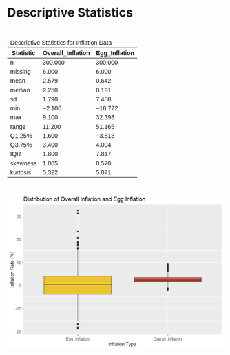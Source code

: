 Descriptive Statistics
================

<div id="qbzkghhvjr" style="padding-left:0px;padding-right:0px;padding-top:10px;padding-bottom:10px;overflow-x:auto;overflow-y:auto;width:auto;height:auto;">
<style>#qbzkghhvjr table {
  font-family: Arial, system-ui, 'Segoe UI', Roboto, Helvetica, sans-serif, 'Apple Color Emoji', 'Segoe UI Emoji', 'Segoe UI Symbol', 'Noto Color Emoji';
  -webkit-font-smoothing: antialiased;
  -moz-osx-font-smoothing: grayscale;
}
&#10;#qbzkghhvjr thead, #qbzkghhvjr tbody, #qbzkghhvjr tfoot, #qbzkghhvjr tr, #qbzkghhvjr td, #qbzkghhvjr th {
  border-style: none;
}
&#10;#qbzkghhvjr p {
  margin: 0;
  padding: 0;
}
&#10;#qbzkghhvjr .gt_table {
  display: table;
  border-collapse: collapse;
  line-height: normal;
  margin-left: auto;
  margin-right: auto;
  color: #333333;
  font-size: 16px;
  font-weight: normal;
  font-style: normal;
  background-color: #FFFFFF;
  width: auto;
  border-top-style: solid;
  border-top-width: 2px;
  border-top-color: #A8A8A8;
  border-right-style: none;
  border-right-width: 2px;
  border-right-color: #D3D3D3;
  border-bottom-style: solid;
  border-bottom-width: 2px;
  border-bottom-color: #A8A8A8;
  border-left-style: none;
  border-left-width: 2px;
  border-left-color: #D3D3D3;
}
&#10;#qbzkghhvjr .gt_caption {
  padding-top: 4px;
  padding-bottom: 4px;
}
&#10;#qbzkghhvjr .gt_title {
  color: #333333;
  font-size: 125%;
  font-weight: initial;
  padding-top: 4px;
  padding-bottom: 4px;
  padding-left: 5px;
  padding-right: 5px;
  border-bottom-color: #FFFFFF;
  border-bottom-width: 0;
}
&#10;#qbzkghhvjr .gt_subtitle {
  color: #333333;
  font-size: 85%;
  font-weight: initial;
  padding-top: 3px;
  padding-bottom: 5px;
  padding-left: 5px;
  padding-right: 5px;
  border-top-color: #FFFFFF;
  border-top-width: 0;
}
&#10;#qbzkghhvjr .gt_heading {
  background-color: #FFFFFF;
  text-align: center;
  border-bottom-color: #FFFFFF;
  border-left-style: none;
  border-left-width: 1px;
  border-left-color: #D3D3D3;
  border-right-style: none;
  border-right-width: 1px;
  border-right-color: #D3D3D3;
}
&#10;#qbzkghhvjr .gt_bottom_border {
  border-bottom-style: solid;
  border-bottom-width: 2px;
  border-bottom-color: #D3D3D3;
}
&#10;#qbzkghhvjr .gt_col_headings {
  border-top-style: solid;
  border-top-width: 2px;
  border-top-color: #D3D3D3;
  border-bottom-style: solid;
  border-bottom-width: 2px;
  border-bottom-color: #D3D3D3;
  border-left-style: none;
  border-left-width: 1px;
  border-left-color: #D3D3D3;
  border-right-style: none;
  border-right-width: 1px;
  border-right-color: #D3D3D3;
}
&#10;#qbzkghhvjr .gt_col_heading {
  color: #333333;
  background-color: #FFFFFF;
  font-size: 100%;
  font-weight: normal;
  text-transform: inherit;
  border-left-style: none;
  border-left-width: 1px;
  border-left-color: #D3D3D3;
  border-right-style: none;
  border-right-width: 1px;
  border-right-color: #D3D3D3;
  vertical-align: bottom;
  padding-top: 5px;
  padding-bottom: 6px;
  padding-left: 5px;
  padding-right: 5px;
  overflow-x: hidden;
}
&#10;#qbzkghhvjr .gt_column_spanner_outer {
  color: #333333;
  background-color: #FFFFFF;
  font-size: 100%;
  font-weight: normal;
  text-transform: inherit;
  padding-top: 0;
  padding-bottom: 0;
  padding-left: 4px;
  padding-right: 4px;
}
&#10;#qbzkghhvjr .gt_column_spanner_outer:first-child {
  padding-left: 0;
}
&#10;#qbzkghhvjr .gt_column_spanner_outer:last-child {
  padding-right: 0;
}
&#10;#qbzkghhvjr .gt_column_spanner {
  border-bottom-style: solid;
  border-bottom-width: 2px;
  border-bottom-color: #D3D3D3;
  vertical-align: bottom;
  padding-top: 5px;
  padding-bottom: 5px;
  overflow-x: hidden;
  display: inline-block;
  width: 100%;
}
&#10;#qbzkghhvjr .gt_spanner_row {
  border-bottom-style: hidden;
}
&#10;#qbzkghhvjr .gt_group_heading {
  padding-top: 8px;
  padding-bottom: 8px;
  padding-left: 5px;
  padding-right: 5px;
  color: #333333;
  background-color: #FFFFFF;
  font-size: 100%;
  font-weight: initial;
  text-transform: inherit;
  border-top-style: solid;
  border-top-width: 2px;
  border-top-color: #D3D3D3;
  border-bottom-style: solid;
  border-bottom-width: 2px;
  border-bottom-color: #D3D3D3;
  border-left-style: none;
  border-left-width: 1px;
  border-left-color: #D3D3D3;
  border-right-style: none;
  border-right-width: 1px;
  border-right-color: #D3D3D3;
  vertical-align: middle;
  text-align: left;
}
&#10;#qbzkghhvjr .gt_empty_group_heading {
  padding: 0.5px;
  color: #333333;
  background-color: #FFFFFF;
  font-size: 100%;
  font-weight: initial;
  border-top-style: solid;
  border-top-width: 2px;
  border-top-color: #D3D3D3;
  border-bottom-style: solid;
  border-bottom-width: 2px;
  border-bottom-color: #D3D3D3;
  vertical-align: middle;
}
&#10;#qbzkghhvjr .gt_from_md > :first-child {
  margin-top: 0;
}
&#10;#qbzkghhvjr .gt_from_md > :last-child {
  margin-bottom: 0;
}
&#10;#qbzkghhvjr .gt_row {
  padding-top: 8px;
  padding-bottom: 8px;
  padding-left: 5px;
  padding-right: 5px;
  margin: 10px;
  border-top-style: solid;
  border-top-width: 1px;
  border-top-color: #D3D3D3;
  border-left-style: none;
  border-left-width: 1px;
  border-left-color: #D3D3D3;
  border-right-style: none;
  border-right-width: 1px;
  border-right-color: #D3D3D3;
  vertical-align: middle;
  overflow-x: hidden;
}
&#10;#qbzkghhvjr .gt_stub {
  color: #333333;
  background-color: #FFFFFF;
  font-size: 100%;
  font-weight: initial;
  text-transform: inherit;
  border-right-style: solid;
  border-right-width: 2px;
  border-right-color: #D3D3D3;
  padding-left: 5px;
  padding-right: 5px;
}
&#10;#qbzkghhvjr .gt_stub_row_group {
  color: #333333;
  background-color: #FFFFFF;
  font-size: 100%;
  font-weight: initial;
  text-transform: inherit;
  border-right-style: solid;
  border-right-width: 2px;
  border-right-color: #D3D3D3;
  padding-left: 5px;
  padding-right: 5px;
  vertical-align: top;
}
&#10;#qbzkghhvjr .gt_row_group_first td {
  border-top-width: 2px;
}
&#10;#qbzkghhvjr .gt_row_group_first th {
  border-top-width: 2px;
}
&#10;#qbzkghhvjr .gt_summary_row {
  color: #333333;
  background-color: #FFFFFF;
  text-transform: inherit;
  padding-top: 8px;
  padding-bottom: 8px;
  padding-left: 5px;
  padding-right: 5px;
}
&#10;#qbzkghhvjr .gt_first_summary_row {
  border-top-style: solid;
  border-top-color: #D3D3D3;
}
&#10;#qbzkghhvjr .gt_first_summary_row.thick {
  border-top-width: 2px;
}
&#10;#qbzkghhvjr .gt_last_summary_row {
  padding-top: 8px;
  padding-bottom: 8px;
  padding-left: 5px;
  padding-right: 5px;
  border-bottom-style: solid;
  border-bottom-width: 2px;
  border-bottom-color: #D3D3D3;
}
&#10;#qbzkghhvjr .gt_grand_summary_row {
  color: #333333;
  background-color: #FFFFFF;
  text-transform: inherit;
  padding-top: 8px;
  padding-bottom: 8px;
  padding-left: 5px;
  padding-right: 5px;
}
&#10;#qbzkghhvjr .gt_first_grand_summary_row {
  padding-top: 8px;
  padding-bottom: 8px;
  padding-left: 5px;
  padding-right: 5px;
  border-top-style: double;
  border-top-width: 6px;
  border-top-color: #D3D3D3;
}
&#10;#qbzkghhvjr .gt_last_grand_summary_row_top {
  padding-top: 8px;
  padding-bottom: 8px;
  padding-left: 5px;
  padding-right: 5px;
  border-bottom-style: double;
  border-bottom-width: 6px;
  border-bottom-color: #D3D3D3;
}
&#10;#qbzkghhvjr .gt_striped {
  background-color: rgba(128, 128, 128, 0.05);
}
&#10;#qbzkghhvjr .gt_table_body {
  border-top-style: solid;
  border-top-width: 2px;
  border-top-color: #D3D3D3;
  border-bottom-style: solid;
  border-bottom-width: 2px;
  border-bottom-color: #D3D3D3;
}
&#10;#qbzkghhvjr .gt_footnotes {
  color: #333333;
  background-color: #FFFFFF;
  border-bottom-style: none;
  border-bottom-width: 2px;
  border-bottom-color: #D3D3D3;
  border-left-style: none;
  border-left-width: 2px;
  border-left-color: #D3D3D3;
  border-right-style: none;
  border-right-width: 2px;
  border-right-color: #D3D3D3;
}
&#10;#qbzkghhvjr .gt_footnote {
  margin: 0px;
  font-size: 90%;
  padding-top: 4px;
  padding-bottom: 4px;
  padding-left: 5px;
  padding-right: 5px;
}
&#10;#qbzkghhvjr .gt_sourcenotes {
  color: #333333;
  background-color: #FFFFFF;
  border-bottom-style: none;
  border-bottom-width: 2px;
  border-bottom-color: #D3D3D3;
  border-left-style: none;
  border-left-width: 2px;
  border-left-color: #D3D3D3;
  border-right-style: none;
  border-right-width: 2px;
  border-right-color: #D3D3D3;
}
&#10;#qbzkghhvjr .gt_sourcenote {
  font-size: 90%;
  padding-top: 4px;
  padding-bottom: 4px;
  padding-left: 5px;
  padding-right: 5px;
}
&#10;#qbzkghhvjr .gt_left {
  text-align: left;
}
&#10;#qbzkghhvjr .gt_center {
  text-align: center;
}
&#10;#qbzkghhvjr .gt_right {
  text-align: right;
  font-variant-numeric: tabular-nums;
}
&#10;#qbzkghhvjr .gt_font_normal {
  font-weight: normal;
}
&#10;#qbzkghhvjr .gt_font_bold {
  font-weight: bold;
}
&#10;#qbzkghhvjr .gt_font_italic {
  font-style: italic;
}
&#10;#qbzkghhvjr .gt_super {
  font-size: 65%;
}
&#10;#qbzkghhvjr .gt_footnote_marks {
  font-size: 75%;
  vertical-align: 0.4em;
  position: initial;
}
&#10;#qbzkghhvjr .gt_asterisk {
  font-size: 100%;
  vertical-align: 0;
}
&#10;#qbzkghhvjr .gt_indent_1 {
  text-indent: 5px;
}
&#10;#qbzkghhvjr .gt_indent_2 {
  text-indent: 10px;
}
&#10;#qbzkghhvjr .gt_indent_3 {
  text-indent: 15px;
}
&#10;#qbzkghhvjr .gt_indent_4 {
  text-indent: 20px;
}
&#10;#qbzkghhvjr .gt_indent_5 {
  text-indent: 25px;
}
&#10;#qbzkghhvjr .katex-display {
  display: inline-flex !important;
  margin-bottom: 0.75em !important;
}
&#10;#qbzkghhvjr div.Reactable > div.rt-table > div.rt-thead > div.rt-tr.rt-tr-group-header > div.rt-th-group:after {
  height: 0px !important;
}
</style>
<table class="gt_table" data-quarto-disable-processing="false" data-quarto-bootstrap="false">
  <thead>
    <tr class="gt_heading">
      <td colspan="3" class="gt_heading gt_title gt_font_normal gt_bottom_border" style>Descriptive Statistics for Inflation Data</td>
    </tr>
    &#10;    <tr class="gt_col_headings">
      <th class="gt_col_heading gt_columns_bottom_border gt_left" rowspan="1" colspan="1" scope="col" id="Statistic">Statistic</th>
      <th class="gt_col_heading gt_columns_bottom_border gt_right" rowspan="1" colspan="1" scope="col" id="Overall_Inflation">Overall_Inflation</th>
      <th class="gt_col_heading gt_columns_bottom_border gt_right" rowspan="1" colspan="1" scope="col" id="Egg_Inflation">Egg_Inflation</th>
    </tr>
  </thead>
  <tbody class="gt_table_body">
    <tr><td headers="Statistic" class="gt_row gt_left">n</td>
<td headers="Overall_Inflation" class="gt_row gt_right">300.000</td>
<td headers="Egg_Inflation" class="gt_row gt_right">300.000</td></tr>
    <tr><td headers="Statistic" class="gt_row gt_left gt_striped">missing</td>
<td headers="Overall_Inflation" class="gt_row gt_right gt_striped">6.000</td>
<td headers="Egg_Inflation" class="gt_row gt_right gt_striped">6.000</td></tr>
    <tr><td headers="Statistic" class="gt_row gt_left">mean</td>
<td headers="Overall_Inflation" class="gt_row gt_right">2.579</td>
<td headers="Egg_Inflation" class="gt_row gt_right">0.642</td></tr>
    <tr><td headers="Statistic" class="gt_row gt_left gt_striped">median</td>
<td headers="Overall_Inflation" class="gt_row gt_right gt_striped">2.250</td>
<td headers="Egg_Inflation" class="gt_row gt_right gt_striped">0.191</td></tr>
    <tr><td headers="Statistic" class="gt_row gt_left">sd</td>
<td headers="Overall_Inflation" class="gt_row gt_right">1.790</td>
<td headers="Egg_Inflation" class="gt_row gt_right">7.488</td></tr>
    <tr><td headers="Statistic" class="gt_row gt_left gt_striped">min</td>
<td headers="Overall_Inflation" class="gt_row gt_right gt_striped">−2.100</td>
<td headers="Egg_Inflation" class="gt_row gt_right gt_striped">−18.772</td></tr>
    <tr><td headers="Statistic" class="gt_row gt_left">max</td>
<td headers="Overall_Inflation" class="gt_row gt_right">9.100</td>
<td headers="Egg_Inflation" class="gt_row gt_right">32.393</td></tr>
    <tr><td headers="Statistic" class="gt_row gt_left gt_striped">range</td>
<td headers="Overall_Inflation" class="gt_row gt_right gt_striped">11.200</td>
<td headers="Egg_Inflation" class="gt_row gt_right gt_striped">51.165</td></tr>
    <tr><td headers="Statistic" class="gt_row gt_left">Q1.25%</td>
<td headers="Overall_Inflation" class="gt_row gt_right">1.600</td>
<td headers="Egg_Inflation" class="gt_row gt_right">−3.813</td></tr>
    <tr><td headers="Statistic" class="gt_row gt_left gt_striped">Q3.75%</td>
<td headers="Overall_Inflation" class="gt_row gt_right gt_striped">3.400</td>
<td headers="Egg_Inflation" class="gt_row gt_right gt_striped">4.004</td></tr>
    <tr><td headers="Statistic" class="gt_row gt_left">IQR</td>
<td headers="Overall_Inflation" class="gt_row gt_right">1.800</td>
<td headers="Egg_Inflation" class="gt_row gt_right">7.817</td></tr>
    <tr><td headers="Statistic" class="gt_row gt_left gt_striped">skewness</td>
<td headers="Overall_Inflation" class="gt_row gt_right gt_striped">1.065</td>
<td headers="Egg_Inflation" class="gt_row gt_right gt_striped">0.570</td></tr>
    <tr><td headers="Statistic" class="gt_row gt_left">kurtosis</td>
<td headers="Overall_Inflation" class="gt_row gt_right">5.322</td>
<td headers="Egg_Inflation" class="gt_row gt_right">5.071</td></tr>
  </tbody>
  &#10;  
</table>
</div>

![](Descriptive_Statistics_files/figure-gfm/plots-1.png)<!-- -->
